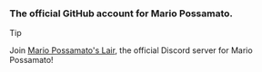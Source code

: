 ### The official GitHub account for Mario Possamato.
> [!TIP]
> Join [Mario Possamato's Lair](https://discord.gg/qT7zG4PVNy), the official Discord server for Mario Possamato!
